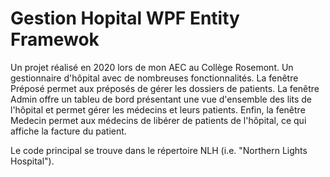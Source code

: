 # Gestion Hopital WPF Entity Framewok
 Un projet réalisé en 2020 lors de mon AEC au Collège Rosemont. Un gestionnaire d'hôpital avec de nombreuses fonctionnalités. La fenêtre Préposé permet aux préposés de gérer les dossiers de patients. La fenêtre Admin offre un tableu de bord présentant une vue d'ensemble des lits de l'hôpital et permet gérer les médecins et leurs patients. Enfin, la fenêtre Medecin permet aux médecins de libérer de patients de l'hôpital, ce qui affiche la facture du patient.
 
Le code principal se trouve dans le répertoire NLH (i.e. "Northern Lights Hospital").
